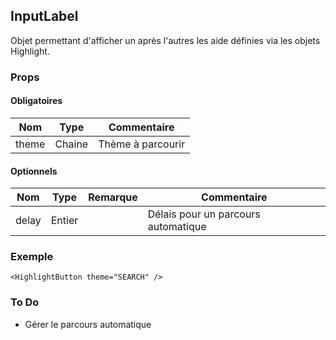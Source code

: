 ## InputLabel

Objet permettant d'afficher un après l'autres les aide définies via les objets Highlight.

### Props

#### Obligatoires

| Nom   | Type   | Commentaire       |
| ----- | ------ | ----------------- |
| theme | Chaine | Thème à parcourir |

#### Optionnels

| Nom      | Type   | Remarque | Commentaire                         |
| -------- | ------ | -------- | ----------------------------------- |
| delay    | Entier |          | Délais pour un parcours automatique |

### Exemple

```
<HighlightButton theme="SEARCH" />
```

### To Do

- Gérer le parcours automatique

